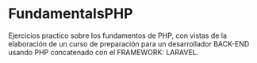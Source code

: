 # FundamentalsPHP
Ejercicios practico sobre los fundamentos de PHP, con vistas de la elaboración de un curso de preparación para un desarrollador BACK-END usando PHP concatenado con el FRAMEWORK: LARAVEL. 
